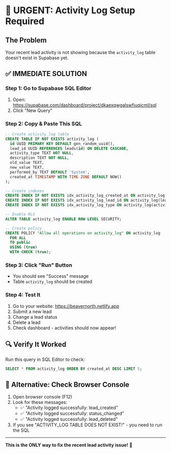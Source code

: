 # 🚨 URGENT: Activity Log Setup Required

## The Problem
Your recent lead activity is not showing because the `activity_log` table doesn't exist in Supabase yet.

## ✅ IMMEDIATE SOLUTION

### Step 1: Go to Supabase SQL Editor
1. Open: https://supabase.com/dashboard/project/dkaexqwgalswfiuqicml/sql
2. Click "New Query"

### Step 2: Copy & Paste This SQL
```sql
-- Create activity_log table
CREATE TABLE IF NOT EXISTS activity_log (
  id UUID PRIMARY KEY DEFAULT gen_random_uuid(),
  lead_id UUID REFERENCES leads(id) ON DELETE CASCADE,
  activity_type TEXT NOT NULL,
  description TEXT NOT NULL,
  old_value TEXT,
  new_value TEXT,
  performed_by TEXT DEFAULT 'System',
  created_at TIMESTAMP WITH TIME ZONE DEFAULT NOW()
);

-- Create indexes
CREATE INDEX IF NOT EXISTS idx_activity_log_created_at ON activity_log(created_at DESC);
CREATE INDEX IF NOT EXISTS idx_activity_log_lead_id ON activity_log(lead_id);
CREATE INDEX IF NOT EXISTS idx_activity_log_type ON activity_log(activity_type);

-- Enable RLS
ALTER TABLE activity_log ENABLE ROW LEVEL SECURITY;

-- Create policy
CREATE POLICY "Allow all operations on activity_log" ON activity_log
  FOR ALL
  TO public
  USING (true)
  WITH CHECK (true);
```

### Step 3: Click "Run" Button
- You should see "Success" message
- Table `activity_log` should be created

### Step 4: Test It
1. Go to your website: https://beavernorth.netlify.app
2. Submit a new lead
3. Change a lead status
4. Delete a lead
5. Check dashboard - activities should now appear!

## 🔍 Verify It Worked
Run this query in SQL Editor to check:
```sql
SELECT * FROM activity_log ORDER BY created_at DESC LIMIT 5;
```

## 📱 Alternative: Check Browser Console
1. Open browser console (F12)
2. Look for these messages:
   - ✅ "Activity logged successfully: lead_created"
   - ✅ "Activity logged successfully: status_changed"
   - ✅ "Activity logged successfully: lead_deleted"
3. If you see "ACTIVITY_LOG TABLE DOES NOT EXIST!" - you need to run the SQL

---

**This is the ONLY way to fix the recent lead activity issue!** 🎯
